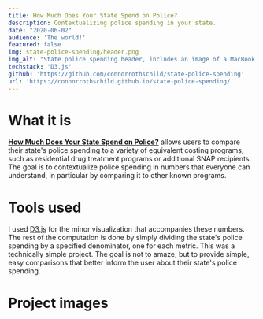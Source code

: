 ```yaml
---
title: How Much Does Your State Spend on Police?
description: Contextualizing police spending in your state.
date: "2020-06-02"
audience: 'The world!'
featured: false
img: state-police-spending/header.png
img_alt: "State police spending header, includes an image of a MacBook with the application open."
techstack: 'D3.js'
github: 'https://github.com/connorrothschild/state-police-spending'
url: 'https://connorrothschild.github.io/state-police-spending/'
---
```


[<InlineImage :clickable=false src="projects/state-police-spending/header.png" alt="Header"></InlineImage>](https://connorrothschild.github.io/state-police-spending/)

# What it is

[**How Much Does Your State Spend on Police?**](https://connorrothschild.github.io/state-police-spending/) allows users to compare their state's police spending to a variety of equivalent costing programs, such as residential drug treatment programs or additional SNAP recipients. The goal is to contextualize police spending in numbers that everyone can understand, in particular by comparing it to other known programs.

# Tools used

I used [D3.js](https://d3js.org/) for the minor visualization that accompanies these numbers. The rest of the computation is done by simply dividing the state's police spending by a specified denominator, one for each metric. This was a technically simple project. The goal is not to amaze, but to provide simple, easy comparisons that better inform the user about their state's police spending.

# Project images

<InlineImage src="projects/state-police-spending/mac.png" alt="Project image for 'How Much Does Your State Spend on Police?'" width="74%"></InlineImage>
<InlineImage src="projects/state-police-spending/phone.png" alt="Project image for 'How Much Does Your State Spend on Police?'" width="22%"></InlineImage>